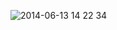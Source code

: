 ![2014-06-13 14 22 34](https://cloud.githubusercontent.com/assets/1396953/3266744/c7ea4c50-f2ba-11e3-841c-71897911a43f.png)
